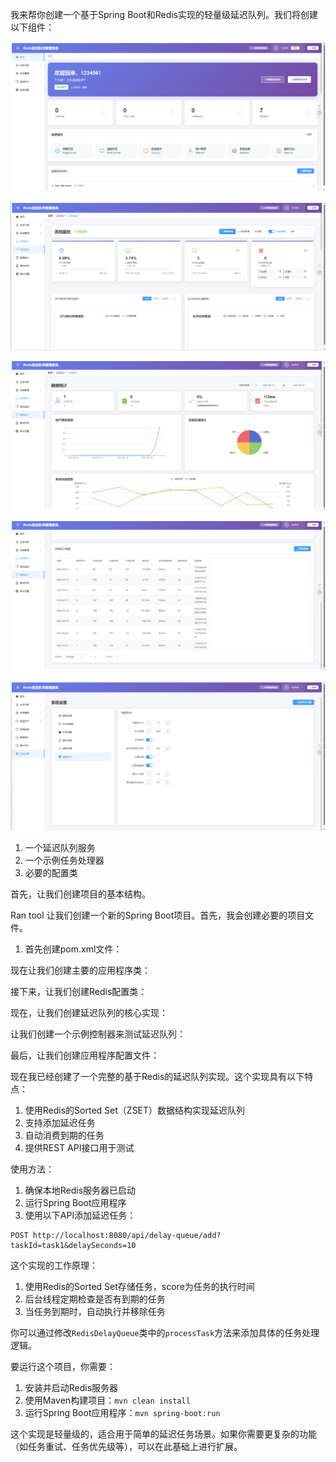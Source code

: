 我来帮你创建一个基于Spring Boot和Redis实现的轻量级延迟队列。我们将创建以下组件：

![img_5.png](./img_5.png)

![img_2.png](./img_2.png)

![img_4.png](./img_4.png)

![img_3.png](./img_3.png)

![img_1.png](./img_1.png)

1. 一个延迟队列服务
2. 一个示例任务处理器
3. 必要的配置类

首先，让我们创建项目的基本结构。


Ran tool
让我们创建一个新的Spring Boot项目。首先，我会创建必要的项目文件。

1. 首先创建pom.xml文件：

现在让我们创建主要的应用程序类：

接下来，让我们创建Redis配置类：

现在，让我们创建延迟队列的核心实现：

让我们创建一个示例控制器来测试延迟队列：

最后，让我们创建应用程序配置文件：

现在我已经创建了一个完整的基于Redis的延迟队列实现。这个实现具有以下特点：

1. 使用Redis的Sorted Set（ZSET）数据结构实现延迟队列
2. 支持添加延迟任务
3. 自动消费到期的任务
4. 提供REST API接口用于测试

使用方法：

1. 确保本地Redis服务器已启动
2. 运行Spring Boot应用程序
3. 使用以下API添加延迟任务：
```
POST http://localhost:8080/api/delay-queue/add?taskId=task1&delaySeconds=10
```

这个实现的工作原理：

1. 使用Redis的Sorted Set存储任务，score为任务的执行时间
2. 后台线程定期检查是否有到期的任务
3. 当任务到期时，自动执行并移除任务

你可以通过修改`RedisDelayQueue`类中的`processTask`方法来添加具体的任务处理逻辑。

要运行这个项目，你需要：

1. 安装并启动Redis服务器
2. 使用Maven构建项目：`mvn clean install`
3. 运行Spring Boot应用程序：`mvn spring-boot:run`

这个实现是轻量级的，适合用于简单的延迟任务场景。如果你需要更复杂的功能（如任务重试、任务优先级等），可以在此基础上进行扩展。
